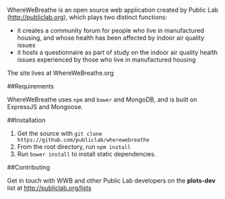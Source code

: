 WhereWeBreathe is an open source web application created by Public Lab (http://publiclab.org), which plays two distinct functions:

* it creates a community forum for people who live in manufactured housing, and whose health has been affected by indoor air quality issues 
* it hosts a questionnaire as part of study on the indoor air quality health issues experienced by those who live in manufactured housing

The site lives at WhereWeBreathe.org

##Requirements

WhereWeBreathe uses `npm` and `bower` and MongoDB, and is built on ExpressJS and Mongoose. 

##Installation

1. Get the source with `git clone https://github.com/publiclab/wherewebreathe`
2. From the root directory, run `npm install`
3. Run `bower install` to install static dependencies.

##Contributing

Get in touch with WWB and other Public Lab developers on the **plots-dev** list at http://publiclab.org/lists

